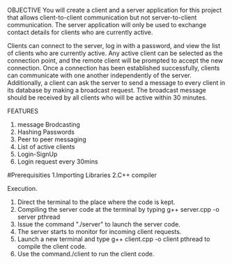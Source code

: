 OBJECTIVE
You will create a client and a server application for this project that allows client-to-client communication but not server-to-client communication. The server application will only be used to exchange contact details for clients who are currently active.

Clients can connect to the server, log in with a password, and view the list of clients who are currently active. Any active client can be selected as the connection point, and the remote client will be prompted to accept the new connection. Once a connection has been established successfully, clients can communicate with one another independently of the server. Additionally, a client can ask the server to send a message to every client in its database by making a broadcast request. The broadcast message should be received by all clients who will be active within 30 minutes.

FEATURES
1. message Brodcasting
2. Hashing Passwords
3. Peer to peer messaging
4. List of active clients
5. Login-SignUp
6. Login request every 30mins

#Prerequisities
1.Importing Libraries
2.C++ compiler

Execution.
1. Direct the terminal to the place where the code is kept.
2. Compiling the server code at the terminal by typing g++ server.cpp -o server pthread
3. Issue the command "./server" to launch the server code.
4. The server starts to monitor for incoming client requests. 
5. Launch a new terminal and type g++ client.cpp -o client pthread to compile the client code.
6. Use the command./client to run the client code.

